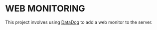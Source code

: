# WEB MONITORING
This project involves using [DataDog](https://www.datadoghq.com) to add a
web monitor to the server.
